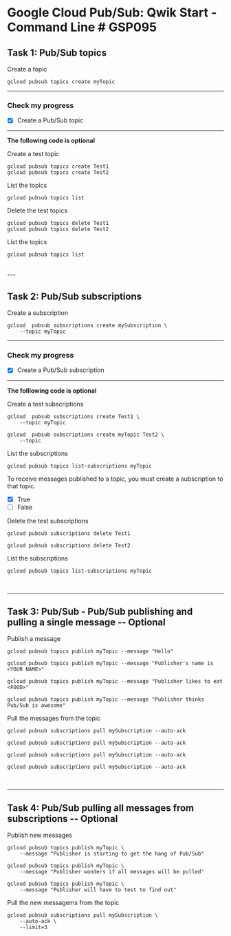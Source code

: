 # **Google Cloud Pub/Sub: Qwik Start - Command Line # GSP095**

## **Task 1: Pub/Sub topics**

Create a topic

    gcloud pubsub topics create myTopic

___

### **Check my progress**

- [x] Create a Pub/Sub topic

___

**The following code is optional**

Create a test topic

    gcloud pubsub topics create Test1
    gcloud pubsub topics create Test2

List the topics

    gcloud pubsub topics list

Delete the test topics

    gcloud pubsub topics delete Test1
    gcloud pubsub topics delete Test2

List the topics

    gcloud pubsub topics list

<br>
---

## **Task 2: Pub/Sub subscriptions**

Create a subscription

    gcloud  pubsub subscriptions create mySubscription \
        --topic myTopic

---

### **Check my progress**

- [x] Create a Pub/Sub subscription


---

**The folllowing code is optional**

Create a test subscriptions

    gcloud  pubsub subscriptions create Test1 \
        --topic myTopic
>
    gcloud  pubsub subscriptions create myTopic Test2 \
        --topic

List the subscriptions

    gcloud pubsub topics list-subscriptions myTopic

To receive messages published to a topic, you must create a subscription to that topic.

- [x] True
- [ ] False

Delete the test subscriptions

    gcloud pubsub subscriptions delete Test1
>
    gcloud pubsub subscriptions delete Test2

List the subscriptions

    gcloud pubsub topics list-subscriptions myTopic

<br>

---

## **Task 3: Pub/Sub - Pub/Sub publishing and pulling a single message** -- Optional

Publish a message

    gcloud pubsub topics publish myTopic --message "Hello"
>
    gcloud pubsub topics publish myTopic --message "Publisher's name is <YOUR NAME>"
>
    gcloud pubsub topics publish myTopic --message "Publisher likes to eat <FOOD>"
>
    gcloud pubsub topics publish myTopic --message "Publisher thinks Pub/Sub is awesome"

Pull the messages from the topic

    gcloud pubsub subscriptions pull mySubscription --auto-ack
>
    gcloud pubsub subscriptions pull mySubscription --auto-ack
>
    gcloud pubsub subscriptions pull mySubscription --auto-ack
>
    gcloud pubsub subscriptions pull mySubscription --auto-ack

<br>

---

## **Task 4: Pub/Sub pulling all messages from subscriptions** -- Optional

Publish new messages

    gcloud pubsub topics publish myTopic \
        --message "Publisher is starting to get the hang of Pub/Sub"
>
    gcloud pubsub topics publish myTopic \
        --message "Publisher wonders if all messages will be pulled"
>
    gcloud pubsub topics publish myTopic \
        --message "Publisher will have to test to find out"

Pull the new messagems from the topic

    gcloud pubsub subscriptions pull mySubscription \
        --auto-ack \
        --limit=3